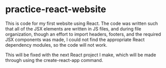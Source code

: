 # practice-react-website

This is code for my first website using React. The code was written such that
all of the JSX elements are written in JS files, and during file organization, though an
effort to import headers, footers, and the required JSX components was made, I could not 
find the appropriate React dependency modules, so the code will not work.

This will be fixed with the next React project I make, which will be made through
using the create-react-app command.
